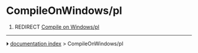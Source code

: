 # CompileOnWindows/pl
1.  REDIRECT [Compile on Windows/pl](Compile_on_Windows/pl.md)



---
⏵ [documentation index](../README.md) > CompileOnWindows/pl
